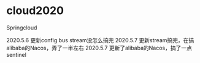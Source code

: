 # cloud2020

Springcloud

2020.5.6 更新config bus stream没怎么搞完
2020.5.7 更新stream搞完，在搞alibaba的Nacos，弄了一半左右
2020.5.7 更新了alibaba的Nacos，搞了一点sentinel

